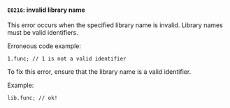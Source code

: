 #### `E0216`: invalid library name

This error occurs when the specified library name is invalid. Library names must be valid identifiers.

Erroneous code example:

``` in main.box
1.func; // 1 is not a valid identifier
```

To fix this error, ensure that the library name is a valid identifier.

Example:

``` in main.box
lib.func; // ok!
```
